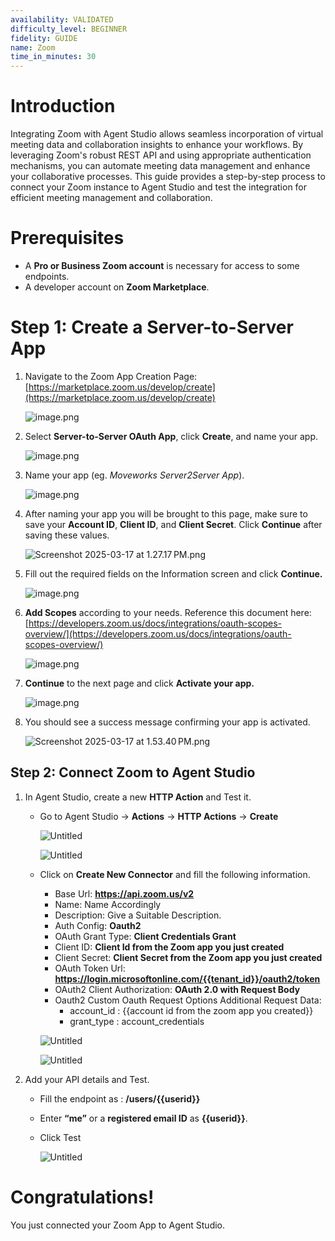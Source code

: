 ```yaml
---
availability: VALIDATED
difficulty_level: BEGINNER
fidelity: GUIDE
name: Zoom
time_in_minutes: 30
---
```


# **Introduction**

Integrating Zoom with Agent Studio allows seamless incorporation of virtual meeting data and collaboration insights to enhance your workflows. By leveraging Zoom's robust REST API and using appropriate authentication mechanisms, you can automate meeting data management and enhance your collaborative processes. This guide provides a step-by-step process to connect your Zoom instance to Agent Studio and test the integration for efficient meeting management and collaboration.

# **Prerequisites**

- A **Pro or Business Zoom account** is necessary for access to some endpoints.
- A developer account on **Zoom Marketplace**.

# **Step 1: Create a Server-to-Server App**

1. Navigate to the Zoom App Creation Page: [https://marketplace.zoom.us/develop/create](https://marketplace.zoom.us/develop/create)
    
    ![image.png](Zoom%201b5588d8909f80eab403e031bd13a14e/image.png)
    
2. Select **Server-to-Server OAuth App**, click **Create**, and name your app.
    
    ![image.png](Zoom%201b5588d8909f80eab403e031bd13a14e/image%201.png)
    
3. Name your app (eg. *Moveworks Server2Server App*).
    
    ![image.png](Zoom%201b5588d8909f80eab403e031bd13a14e/image%202.png)
    
4. After naming your app you will be brought to this page, make sure to save your **Account ID**, **Client ID**, and **Client Secret**. Click **Continue** after saving these values.
    
    ![Screenshot 2025-03-17 at 1.27.17 PM.png](Zoom%201b5588d8909f80eab403e031bd13a14e/Screenshot_2025-03-17_at_1.27.17_PM.png)
    
5. Fill out the required fields on the Information screen and click **Continue.**
    
    ![image.png](Zoom%201b5588d8909f80eab403e031bd13a14e/image%203.png)
    
6. **Add Scopes** according to your needs. Reference this document here: [https://developers.zoom.us/docs/integrations/oauth-scopes-overview/](https://developers.zoom.us/docs/integrations/oauth-scopes-overview/)
    
    ![image.png](Zoom%201b5588d8909f80eab403e031bd13a14e/image%204.png)
    
7. **Continue** to the next page and click **Activate your app.**
    
    ![image.png](Zoom%201b5588d8909f80eab403e031bd13a14e/image%205.png)
    
8. You should see a success message confirming your app is activated.
    
    ![Screenshot 2025-03-17 at 1.53.40 PM.png](Zoom%201b5588d8909f80eab403e031bd13a14e/Screenshot_2025-03-17_at_1.53.40_PM.png)
    
## Step 2: Connect Zoom to Agent Studio

1. In Agent Studio, create a new **HTTP Action** and Test it.
   - Go to Agent Studio -> **Actions** -> **HTTP Actions** -> **Create**

      ![Untitled](Zoom%201b5588d8909f80eab403e031bd13a14e/Pasted%20Graphic.png)

      ![Untitled](Zoom%201b5588d8909f80eab403e031bd13a14e/Pasted%20Graphic%201.png)
   
   - Click on **Create New Connector** and fill the following information.
        - Base Url: **https://api.zoom.us/v2**
        - Name: Name Accordingly
        - Description: Give a Suitable Description.
        - Auth Config: **Oauth2**
        - OAuth Grant Type: **Client Credentials Grant**
        - Client ID: **Client Id from the Zoom app you just created**
        - Client Secret: **Client Secret from the Zoom app you just created**
        - OAuth Token Url: **https://login.microsoftonline.com/{{tenant_id}}/oauth2/token**
        - OAuth2 Client Authorization: **OAuth 2.0 with Request Body**
        - Oauth2 Custom Oauth Request Options Additional Request Data:
            - account_id : {{account id from the zoom app you created}}
            - grant_type : account_credentials
  
        ![Untitled](Zoom%201b5588d8909f80eab403e031bd13a14e/as1.png)
   
        ![Untitled](Zoom%201b5588d8909f80eab403e031bd13a14e/as2.png)
   
2. Add your API details and Test.
    - Fill the endpoint as : **/users/{{userid}}**
    - Enter **“me”** or a **registered email ID** as **{{userid}}**.
    - Click Test
   
      ![Untitled](Zoom%201b5588d8909f80eab403e031bd13a14e/as3.png)

# Congratulations!

You just connected your Zoom App to Agent Studio.
